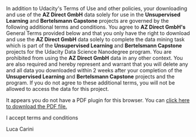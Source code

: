 In addition to Udacity's Terms of Use and other policies, your
downloading and use of the **AZ Direct GmbH** data solely for use in the
**Unsupervised Learning** and **Bertelsmann Capstone** projects are
governed by the following additional terms and conditions. You agree
to **AZ Direct GmbH's** General Terms provided below and that you only
have the right to download and use the **AZ Direct GmbH** data solely to
complete the data mining task which is part of the **Unsupervised
Learning** and **Bertelsmann Capstone** projects for the Udacity Data
Science Nanodegree program. You are prohibited from using the **AZ
Direct GmbH** data in any other context. You are also required and
hereby represent and warrant that you will delete any and all data you
downloaded within 2 weeks after your completion of the **Unsupervised
Learning** and **Bertelsmann Capstone** projects and the program. If you
do not agree to these additional terms, you will not be allowed to
access the data for this project.

<div class="terms-and-conditions-pdf">
<object data="/tree/terms_and_conditions/terms.pdf" type="application/pdf" width="100%">
    <p>It appears you do not have a PDF plugin for this browser. 
        You can <a href="/tree/terms_and_conditions/terms.pdf">click here to download the PDF file.</a>
    </p>
</object>
</div>

I accept terms and conditions

Luca Carini
